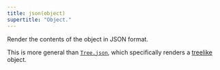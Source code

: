 ```yaml
---
title: json(object)
supertitle: "Object."
---
```


Render the contents of the object in JSON format.

This is more general than [`Tree.json`](/builtins/tree/json.html), which specifically renders a [treelike](/async-tree/treelike.html) object.
